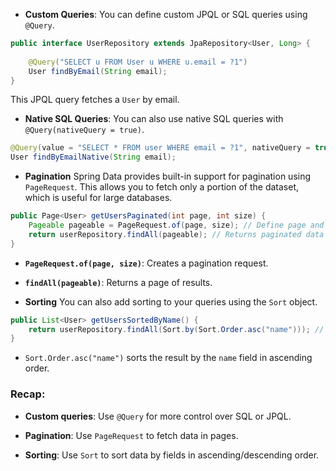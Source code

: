 - **Custom Queries**: You can define custom JPQL or SQL queries using `@Query`.

```java
public interface UserRepository extends JpaRepository<User, Long> {
    
    @Query("SELECT u FROM User u WHERE u.email = ?1")
    User findByEmail(String email);
}
```
This JPQL query fetches a `User` by email.

- **Native SQL Queries**: You can also use native SQL queries with `@Query(nativeQuery = true)`.

```java
@Query(value = "SELECT * FROM user WHERE email = ?1", nativeQuery = true)
User findByEmailNative(String email);
```

- **Pagination**
Spring Data provides built-in support for pagination using `PageRequest`. This allows you to fetch only a portion of the dataset, which is useful for large databases.

```java
public Page<User> getUsersPaginated(int page, int size) {
    Pageable pageable = PageRequest.of(page, size); // Define page and size
    return userRepository.findAll(pageable); // Returns paginated data
}
```
- **`PageRequest.of(page, size)`**: Creates a pagination request.
- **`findAll(pageable)`**: Returns a page of results.

- **Sorting**
You can also add sorting to your queries using the `Sort` object.

```java
public List<User> getUsersSortedByName() {
    return userRepository.findAll(Sort.by(Sort.Order.asc("name"))); // Ascending order by name
}
```
- `Sort.Order.asc("name")` sorts the result by the `name` field in ascending order.

### **Recap:**

- **Custom queries**: Use `@Query` for more control over SQL or JPQL.
    
- **Pagination**: Use `PageRequest` to fetch data in pages.
    
- **Sorting**: Use `Sort` to sort data by fields in ascending/descending order.
